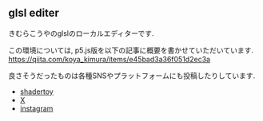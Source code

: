 ## glsl editer

きむらこうやのglslのローカルエディターです.

この環境については, p5.js版を以下の記事に概要を書かせていただいています.
https://qiita.com/koya_kimura/items/e45bad3a36f051d2ec3a

良さそうだったものは各種SNSやプラットフォームにも投稿したりしています.

- [shadertoy](https://www.shadertoy.com/user/kimurakoya)
- [X](https://twitter.com/kim___megane)
- [instagram](https://www.instagram.com/kim___main/)